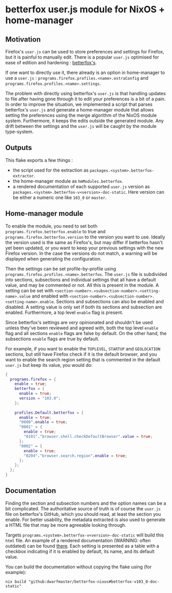 
# betterfox user.js module for NixOS + home-manager

## Motivation

Firefox's `user.js` can be used to store preferences and settings for Firefox,
but it is painful to manually edit. There is a popular `user.js` optimised for
ease of edition and hardening :
[betterfox's](https://github.com/yokoffing/Betterfox/user.js).

If one want to directly use it, there already is an option in home-manager to
use a `user.js` : `programs.firefox.profiles.<name>.extraConfig` and
`programs.firefox.profiles.<name>.settings`.

The problem with directly using betterfox's `user.js` is that handling updates to
file after having gone through it to edit your preferences is a bit of a pain.
In order to improve the situation, we implemented a script that parses
betterfox's `user.js` and generate a home-manager module that allows setting the
preferences using the merge algorithm of the NixOS module system. Furthermore,
it keeps the edits outside the generated module. Any drift between the
settings and the `user.js` will be caught by the module type-system.

## Outputs

This flake exports a few things :
- the script used for the extraction as `packages.<system>.betterfox-extractor`.
- the home-manager module as `hmModules.betterfox`.
- a rendered documentation of each supported `user.js` version as
  `packages.<system>.betterfox-v<version>-doc-static`. Here version can be either
  a numeric one like `103_0` or `master`.

## Home-manager module

To enable the module, you need to set both `programs.firefox.betterfox.enable` to
true and `programs.firefox.betterfox.version` to the version you want to use.
Ideally the version used is the same as Firefox's, but may differ if betterfox
hasn't yet been updated, or you want to keep your previous settings with the new
Firefox version. In the case the versions do not match, a warning will be
displayed when generating the configuration.

Then the settings can be set profile-by-profile using
`programs.firefox.profiles.<name>.betterfox`. The `user.js` file is subdivided
into sections, subsections and individual settings that all have a default
value, and may be commented or not. All this is present in the module. A setting
can be set with `<section-number>.<subsection-number>.<setting-name>.value` and
enabled with `<section-number>.<subsection-number>.<setting-name>.enable`.
Sections and subsections can also be enabled and disabled. A setting value is
only set if both its sections and subsection are enabled. Furthermore, a top
level `enable` flag is present.

Since betterfox's settings are *very* opinionated and shouldn't be used unless
they've been reviewed and agreed with, both the top level `enable` flag and all
sections `enable` flags are false by default. On the other hand, the subsections
`enable` flags are true by default.

For example, if you want to enable the `TOPLEVEL`, `STARTUP` and `GEOLOCATION`
sections, but still have Firefox check if it is the default browser, and you
want to enable the search region setting that is commented in the default
`user.js` but keep its value, you would do:

```nix
{
  programs.firefox = {
    enable = true;
    betterfox = {
      enable = true;
      version = "103.0";
    };
    
    profiles.Default.betterfox = {
      enable = true;
      "0000".enable = true;
      "0001" = {
        enable = true;
        "0101"."browser.shell.checkDefaultBrowser".value = true;
      };
      "0002" = {
        enable = true;
        "0204"."browser.search.region".enable = true;
      };
    };
  };
}
```

## Documentation

Finding the section and subsection numbers and the option names can be a bit
complicated. The authoritative source of truth is of course the `user.js` file
on betterfox's GitHub, which you should read, at least the section you enable.
For better usability, the metadata extracted is also used to generate a HTML
file that may be more agreeable looking through.

Targets `programs.<system>.betterfox-v<version>-doc-static` will build this
`html` file. An example of a rendered documentation (WARNING: often outdated)
can be found [there](https://betterfox.dwarfmaster.net). Each setting is
presented as a table with a checkbox indicating if it is enabled by default, its
name, and its default value.

You can build the documentation without copying the flake using (for example):
```shell
nix build "github:dwarfmaster/betterfox-nixos#betterfox-v103_0-doc-static"
```


